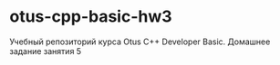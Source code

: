 # otus-cpp-basic-hw3
Учебный репозиторий курса Otus C++ Developer Basic. Домашнее задание занятия 5
